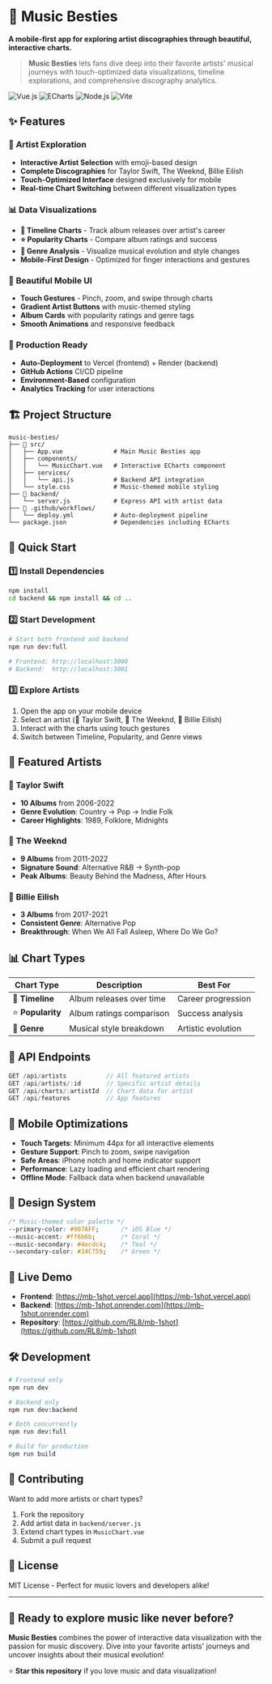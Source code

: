 # 🎵 Music Besties

**A mobile-first app for exploring artist discographies through beautiful, interactive charts.**

> **Music Besties** lets fans dive deep into their favorite artists' musical journeys with touch-optimized data visualizations, timeline explorations, and comprehensive discography analytics.

![Vue.js](https://img.shields.io/badge/Vue.js-4FC08D?style=for-the-badge&logo=vue.js&logoColor=white)
![ECharts](https://img.shields.io/badge/ECharts-AA344D?style=for-the-badge&logo=apache-echarts&logoColor=white)
![Node.js](https://img.shields.io/badge/Node.js-43853D?style=for-the-badge&logo=node.js&logoColor=white)
![Vite](https://img.shields.io/badge/Vite-B73BFE?style=for-the-badge&logo=vite&logoColor=FFD62E)

## ✨ Features

### 🎤 **Artist Exploration**
- **Interactive Artist Selection** with emoji-based design
- **Complete Discographies** for Taylor Swift, The Weeknd, Billie Eilish
- **Touch-Optimized Interface** designed exclusively for mobile
- **Real-time Chart Switching** between different visualization types

### 📊 **Data Visualizations** 
- **📅 Timeline Charts** - Track album releases over artist's career
- **⭐ Popularity Charts** - Compare album ratings and success
- **🎵 Genre Analysis** - Visualize musical evolution and style changes
- **Mobile-First Design** - Optimized for finger interactions and gestures

### 🎨 **Beautiful Mobile UI**
- **Touch Gestures** - Pinch, zoom, and swipe through charts
- **Gradient Artist Buttons** with music-themed styling
- **Album Cards** with popularity ratings and genre tags
- **Smooth Animations** and responsive feedback

### 🚀 **Production Ready**
- **Auto-Deployment** to Vercel (frontend) + Render (backend)
- **GitHub Actions** CI/CD pipeline
- **Environment-Based** configuration
- **Analytics Tracking** for user interactions

## 🏗️ Project Structure

```
music-besties/
├── 📁 src/
│   ├── App.vue              # Main Music Besties app
│   ├── components/
│   │   └── MusicChart.vue   # Interactive ECharts component
│   ├── services/
│   │   └── api.js           # Backend API integration
│   └── style.css            # Music-themed mobile styling
├── 📁 backend/
│   └── server.js            # Express API with artist data
├── 📁 .github/workflows/
│   └── deploy.yml           # Auto-deployment pipeline
└── package.json             # Dependencies including ECharts
```

## 🚀 Quick Start

### 1️⃣ **Install Dependencies**
```bash
npm install
cd backend && npm install && cd ..
```

### 2️⃣ **Start Development**
```bash
# Start both frontend and backend
npm run dev:full

# Frontend: http://localhost:3000
# Backend:  http://localhost:3001
```

### 3️⃣ **Explore Artists**
1. Open the app on your mobile device
2. Select an artist (🦋 Taylor Swift, 🌙 The Weeknd, 💚 Billie Eilish)
3. Interact with the charts using touch gestures
4. Switch between Timeline, Popularity, and Genre views

## 🎤 Featured Artists

### 🦋 **Taylor Swift**
- **10 Albums** from 2006-2022
- **Genre Evolution**: Country → Pop → Indie Folk
- **Career Highlights**: 1989, Folklore, Midnights

### 🌙 **The Weeknd** 
- **9 Albums** from 2011-2022
- **Signature Sound**: Alternative R&B → Synth-pop
- **Peak Albums**: Beauty Behind the Madness, After Hours

### 💚 **Billie Eilish**
- **3 Albums** from 2017-2021
- **Consistent Genre**: Alternative Pop
- **Breakthrough**: When We All Fall Asleep, Where Do We Go?

## 📊 Chart Types

| Chart Type | Description | Best For |
|------------|-------------|----------|
| 📅 **Timeline** | Album releases over time | Career progression |
| ⭐ **Popularity** | Album ratings comparison | Success analysis |
| 🎵 **Genre** | Musical style breakdown | Artistic evolution |

## 🔧 API Endpoints

```javascript
GET /api/artists           // All featured artists
GET /api/artists/:id       // Specific artist details
GET /api/charts/:artistId  // Chart data for artist
GET /api/features          // App features
```

## 📱 Mobile Optimizations

- **Touch Targets**: Minimum 44px for all interactive elements
- **Gesture Support**: Pinch to zoom, swipe navigation
- **Safe Areas**: iPhone notch and home indicator support
- **Performance**: Lazy loading and efficient chart rendering
- **Offline Mode**: Fallback data when backend unavailable

## 🎨 Design System

```css
/* Music-themed color palette */
--primary-color: #007AFF;      /* iOS Blue */
--music-accent: #ff6b6b;       /* Coral */
--music-secondary: #4ecdc4;    /* Teal */
--secondary-color: #34C759;    /* Green */
```

## 🚀 Live Demo

- **Frontend**: [https://mb-1shot.vercel.app](https://mb-1shot.vercel.app)
- **Backend**: [https://mb-1shot.onrender.com](https://mb-1shot.onrender.com)
- **Repository**: [https://github.com/RL8/mb-1shot](https://github.com/RL8/mb-1shot)

## 🛠️ Development

```bash
# Frontend only
npm run dev

# Backend only  
npm run dev:backend

# Both concurrently
npm run dev:full

# Build for production
npm run build
```

## 🤝 Contributing

Want to add more artists or chart types?
1. Fork the repository
2. Add artist data in `backend/server.js`
3. Extend chart types in `MusicChart.vue`
4. Submit a pull request

## 📄 License

MIT License - Perfect for music lovers and developers alike!

---

## 🎵 **Ready to explore music like never before?**

**Music Besties** combines the power of interactive data visualization with the passion for music discovery. Dive into your favorite artists' journeys and uncover insights about their musical evolution!

⭐ **Star this repository** if you love music and data visualization! 